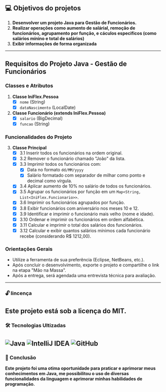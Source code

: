 ## 💻 Objetivos do projetos
1. **Desenvolver um projeto Java para Gestão de Funcionários.**
2. **Realizar operações como aumento de salárial, remoção de funcionários, agrupamento por função, e cáculos especificos (como salários mínino e total de salários)**
3. **Exibir informações de forma organizada**
--------------------------------------------
## Requisitos do Projeto Java - Gestão de Funcionários

### Classes e Atributos

1. **Classe IniFlex.Pessoa**
    - [x] `nome` (String)
    - [x] `dataNascimento` (LocalDate)

2. **Classe Funcionário (extends IniFlex.Pessoa)**
    - [x] `salario` (BigDecimal)
    - [x] `funcao` (String)

### Funcionalidades do Projeto

3. **Classe Principal**
    - [x] 3.1 Inserir todos os funcionários na ordem original.
    - [x] 3.2 Remover o funcionário chamado "João" da lista.
    - [x] 3.3 Imprimir todos os funcionários com:
        - [x] Data no formato `dd/MM/yyyy`
        - [x] Salário formatado com separador de milhar como ponto e decimal como vírgula.
    - [x] 3.4 Aplicar aumento de 10% no salário de todos os funcionários.
    - [x] 3.5 Agrupar os funcionários por função em um `Map<String, List<IniFlex.Funcionario>>`.
    - [x] 3.6 Imprimir os funcionários agrupados por função.
    - [x] 3.8 Exibir funcionários com aniversário nos meses 10 e 12.
    - [x] 3.9 Identificar e imprimir o funcionário mais velho (nome e idade).
    - [x] 3.10 Ordenar e imprimir os funcionários em ordem alfabética.
    - [x] 3.11 Calcular e imprimir o total dos salários dos funcionários.
    - [x] 3.12 Calcular e exibir quantos salários mínimos cada funcionário recebe (considerando R$ 1212,00).

### Orientações Gerais

- Utilize a ferramenta de sua preferência (Eclipse, NetBeans, etc.).
- Após concluir o desenvolvimento, exporte o projeto e compartilhe o link na etapa "Mão na Massa".
- Após a entrega, será agendada uma entrevista técnica para avaliação.
--------------------------------------------
### 🔓  lincença
Este projeto está sob a licença do MIT.
--------------------------------------------
### 🛠 Tecnologias Ultizadas
![Java](https://img.shields.io/badge/-Java-007396?style=flat-square&logo=java)
![IntelliJ IDEA](https://img.shields.io/badge/-IntelliJ_IDEA-000000?style=flat-square&logo=intellij-idea)
![GitHub](https://img.shields.io/badge/-GitHub-181717?style=flat-square&logo=github)
--------------------------------------------
### 🏁 Conclusão
**Este projeto foi uma otima oportunidade para praticar e aprimorar meus conhecimentos em Java, me possibilitou o uso de diversas funcionalidades da linguagem e aprimorar minhas habilidades de programação.**